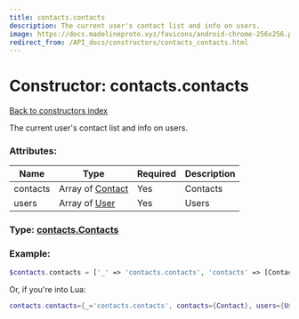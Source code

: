 ```yaml
---
title: contacts.contacts
description: The current user's contact list and info on users.
image: https://docs.madelineproto.xyz/favicons/android-chrome-256x256.png
redirect_from: /API_docs/constructors/contacts_contacts.html
---
```

# Constructor: contacts.contacts  
[Back to constructors index](index.md)



The current user's contact list and info on users.

### Attributes:

| Name     |    Type       | Required | Description |
|----------|---------------|----------|-------------|
|contacts|Array of [Contact](../types/Contact.md) | Yes|Contacts|
|users|Array of [User](../types/User.md) | Yes|Users|



### Type: [contacts.Contacts](../types/contacts.Contacts.md)


### Example:

```php
$contacts.contacts = ['_' => 'contacts.contacts', 'contacts' => [Contact, Contact], 'users' => [User, User]];
```  


Or, if you're into Lua:

```lua
contacts.contacts={_='contacts.contacts', contacts={Contact}, users={User}}

```


